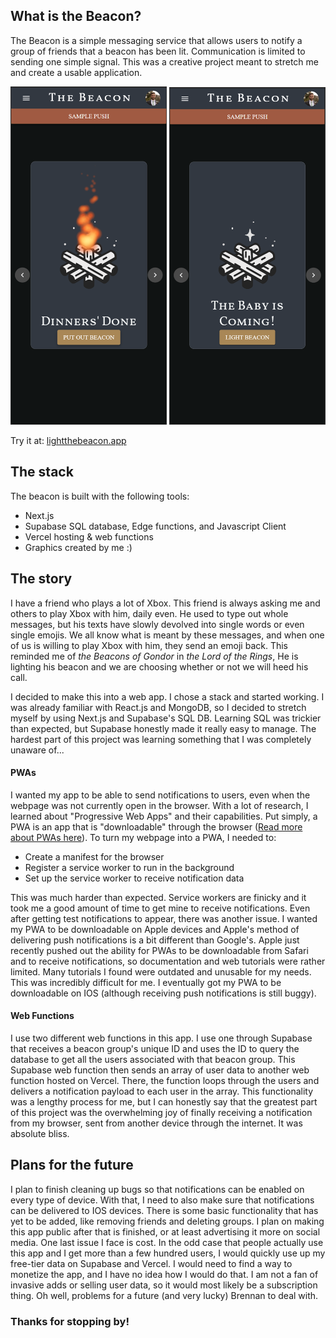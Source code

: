 
## What is the Beacon?

The Beacon is a simple messaging service that allows users to notify a group of friends that a beacon has been lit. Communication is limited to sending one simple signal. This was a creative project meant to stretch me and create a usable application. 

<img src="/public/images/image1.png" width="250" > <img src="/public/images/image2.png" width="250" >


Try it at: [lightthebeacon.app](https://www.lightthebeacon.app/)


## The stack

The beacon is built with the following tools:
- Next.js
- Supabase SQL database, Edge functions, and Javascript Client
- Vercel hosting & web functions
- Graphics created by me :)

## The story

I have a friend who plays a lot of Xbox. This friend is always asking me and others to play Xbox with him, daily even. He used to type out whole messages, but his texts have slowly devolved into single words or even single emojis. We all know what is meant by these messages, and when one of us is willing to play Xbox with him, they send an emoji back. This reminded me of *the Beacons of Gondor* in *the Lord of the Rings*, He is lighting his beacon and we are choosing whether or not we will heed his call. 

I decided to make this into a web app. I chose a stack and started working. I was already familiar with React.js and MongoDB, so I decided to stretch myself by using Next.js and Supabase's SQL DB. Learning SQL was trickier than expected, but Supabase honestly made it really easy to manage. The hardest part of this project was learning something that I was completely unaware of...

#### PWAs
I wanted my app to be able to send notifications to users, even when the webpage was not currently open in the browser. With a lot of research, I learned about "Progressive Web Apps" and their capabilities. Put simply, a PWA is an app that is "downloadable" through the browser ([Read more about PWAs here](https://web.dev/articles/what-are-pwas)). To turn my webpage into a PWA, I needed to:
  - Create a manifest for the browser
  - Register a service worker to run in the background
  - Set up the service worker to receive notification data

This was much harder than expected. Service workers are finicky and it took me a good amount of time to get mine to receive notifications. Even after getting test notifications to appear, there was another issue. I wanted my PWA to be downloadable on Apple devices and Apple's method of delivering push notifications is a bit different than Google's. Apple just recently pushed out the ability for PWAs to be downloadable from Safari and to receive notifications, so documentation and web tutorials were rather limited. Many tutorials I found were outdated and unusable for my needs. This was incredibly difficult for me. I eventually got my PWA to be downloadable on IOS (although receiving push notifications is still buggy). 


#### Web Functions
I use two different web functions in this app. I use one through Supabase that receives a beacon group's unique ID and uses the ID to query the database to get all the users associated with that beacon group. This Supabase web function then sends an array of user data to another web function hosted on Vercel. There, the function loops through the users and delivers a notification payload to each user in the array. This functionality was a lengthy process for me, but I can honestly say that the greatest part of this project was the overwhelming joy of finally receiving a notification from my browser, sent from another device through the internet. It was absolute bliss. 

## Plans for the future

I plan to finish cleaning up bugs so that notifications can be enabled on every type of device. With that, I need to also make sure that notifications can be delivered to IOS devices. There is some basic functionality that has yet to be added, like removing friends and deleting groups. I plan on making this app public after that is finished, or at least advertising it more on social media. One last issue I face is cost. In the odd case that people actually use this app and I get more than a few hundred users, I would quickly use up my free-tier data on Supabase and Vercel. I would need to find a way to monetize the app, and I have no idea how I would do that. I am not a fan of invasive adds or selling user data, so it would most likely be a subscription thing. Oh well, problems for a future (and very lucky) Brennan to deal with.


### Thanks for stopping by!
